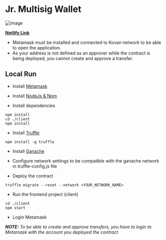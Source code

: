 # Jr. Multisig Wallet

![image](https://user-images.githubusercontent.com/6010645/171263808-95ddbc11-2ce4-44bc-ae90-4af187a11755.png)

[**Netlify Link**](https://emark-multisig-wallet.netlify.app/)

- Metamask must be installed and connected to Kovan network to be able to open the application.
- As your address is not defined as an approver while the contract is being deployed, you cannot create and approve a transfer.

## Local Run

- Install [Metamask](https://metamask.io/download/)

- Install [NodeJs & Npm](https://nodejs.org/en/download/)

- Install dependencies

```
npm install
cd ./client
npm install
```

- Install [Truffle](https://trufflesuite.com/tutorial/) 

```
npm install -g truffle
```

- Install [Ganache](https://trufflesuite.com/ganache/)

- Configure network settings to be compatible with the ganache network in truffle-config.js file

- Deploy the  contract 

```
truffle migrate --reset --network <YOUR_NETWORK_NAME>
```

- Run the frontend project (client)

```
cd ./client
npm start
```

- Login Metamask

***NOTE:*** *To be able to create and approve transfers, you have to login to Metamask with the account you deployed the contract*

